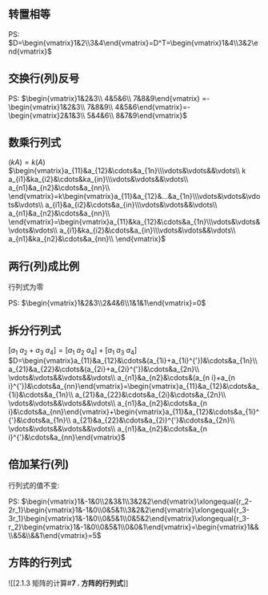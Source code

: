 

## 转置相等

PS: $D=\begin{vmatrix}1&2\\3&4\end{vmatrix}=D^T=\begin{vmatrix}1&4\\3&2\end{vmatrix}$

## 交换行(列)反号

PS: $\begin{vmatrix}1&2&3\\ 4&5&6\\ 7&8&9\end{vmatrix} =-\begin{vmatrix}1&2&3\\ 7&8&9\\ 4&5&6\end{vmatrix}=-\begin{vmatrix}2&1&3\\ 5&4&6\\ 8&7&9\end{vmatrix}$

## 数乘行列式

$(kA)=k(A)$
$\begin{vmatrix}a_{11}&a_{12}&\cdots&a_{1n}\\\vdots&\vdots&&\vdots\\ k a_{i1}&ka_{i2}&\cdots&ka_{in}\\\vdots&\vdots&&\vdots\\ a_{n1}&a_{n2}&\cdots&a_{nn}\\ \end{vmatrix}=k\begin{vmatrix}a_{11}&a_{12}&...&a_{1n}\\\vdots&\vdots&\vdots&\vdots\\ a_{i1}&a_{i2}&\cdots&a_{in}\\\vdots&\vdots&&\vdots\\ a_{n1}&a_{n2}&\cdots&a_{nn}\\ \end{vmatrix}=\begin{vmatrix}a_{11}&ka_{12}&\cdots&a_{1n}\\\vdots&\vdots&\vdots&\vdots\\ a_{i1}&ka_{i2}&\cdots&a_{in}\\\vdots&\vdots&&\vdots\\ a_{n1}&ka_{n2}&\cdots&a_{nn}\\ \end{vmatrix}$

## 两行(列)成比例

行列式为零

PS: $\begin{vmatrix}1&2&3\\2&4&6\\1&1&1\end{vmatrix}=0$

## 拆分行列式

$[a_1~a_2+a_3~a_4]=[a_1~a_2~a_4]+[a_1~a_3~a_4]$
$D=\begin{vmatrix}a_{11}&a_{12}&\cdots&(a_{1i}+a_{1i}^{'})&\cdots&a_{1n}\\ a_{21}&a_{22}&\cdots&(a_{2i}+a_{2i}^{'})&\cdots&a_{2n}\\ \vdots&\vdots&&\vdots&&\vdots\\ a_{n1}&a_{n2}&\cdots&(a_{n i}+a_{n i}^{'})&\cdots&a_{nn}\end{vmatrix}=\begin{vmatrix}a_{11}&a_{12}&\cdots&a_{1i}&\cdots&a_{1n}\\ a_{21}&a_{22}&\cdots&a_{2i}&\cdots&a_{2n}\\ \vdots&\vdots&&\vdots&&\vdots\\ a_{n1}&a_{n2}&\cdots&a_{n i}&\cdots&a_{nn}\end{vmatrix}+\begin{vmatrix}a_{11}&a_{12}&\cdots&a_{1i}^{'}&\cdots&a_{1n}\\ a_{21}&a_{22}&\cdots&a_{2i}^{'}&\cdots&a_{2n}\\ \vdots&\vdots&&\vdots&&\vdots\\ a_{n1}&a_{n2}&\cdots&a_{n i}^{'}&\cdots&a_{nn}\end{vmatrix}$

## 倍加某行(列)

行列式的值不变:

PS: $\begin{vmatrix}1&-1&0\\2&3&1\\3&2&2\end{vmatrix}\xlongequal{r_2-2r_1}\begin{vmatrix}1&-1&0\\0&5&1\\3&2&2\end{vmatrix}\xlongequal{r_3-3r_1}\begin{vmatrix}1&-1&0\\0&5&1\\0&5&2\end{vmatrix}\xlongequal{r_3-r_2}\begin{vmatrix}1&-1&0\\0&5&1\\0&0&1\end{vmatrix}=\begin{vmatrix}1&&\\&5&\\&&1\end{vmatrix}=5$ 
## 方阵的行列式

![[2.1.3 矩阵的计算#**7 . 方阵的行列式**]]